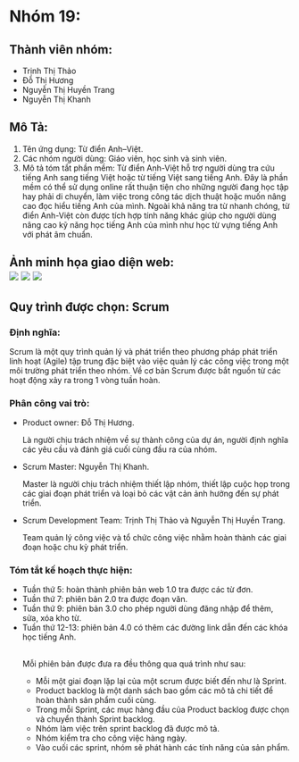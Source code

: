 # Nhóm 19:
## Thành viên nhóm: 
- Trịnh Thị Thảo
- Đỗ Thị Hương
- Nguyễn Thị Huyền Trang
- Nguyễn Thị Khanh
## Mô Tả:
<ol>
  <li>Tên ứng dụng: Từ điển Anh–Việt.</li>
  <li>Các nhóm người dùng: Giáo viên, học sinh và sinh viên.</li>
  <li>Mô tả tóm tắt phần mềm: Từ điển Anh-Việt hỗ trợ người dùng tra cứu tiếng Anh sang tiếng Việt hoặc từ tiếng Việt sang tiếng Anh. Đây là phần mềm có thể sử dụng online rất thuận tiện cho những người đang học tập hay phải di chuyển, làm việc trong công tác dịch thuật hoặc muốn nâng cao đọc hiểu tiếng Anh của mình. Ngoài khả năng tra từ nhanh chóng, từ điển Anh-Việt còn được tích hợp tính năng khác giúp cho người dùng nâng cao kỹ năng học tiếng Anh của mình như học từ vựng tiếng Anh với phát âm chuẩn.</li>
 </ol>
<h2> Ảnh minh họa giao diện web:
  </br>
<img src="https://i.imgur.com/Sa1Gk7S.png">
<img src="https://i.imgur.com/HGCMyZr.png">
<img src="https://i.imgur.com/BpxUBcz.png">

## Quy trình được chọn: Scrum

  <h3>Định nghĩa:</h3><p>Scrum là một quy trình quản lý và phát triển theo phương pháp phát triển linh hoạt (Agile) tập trung đặc biệt vào việc quản lý các công việc trong một môi trường phát triển theo nhóm. Về cơ bản Scrum được bắt nguồn từ các hoạt động xảy ra trong 1 vòng tuần hoàn.</p>
  <h3>Phân công vai trò:</h3>
  <ul>
      <li> Product owner: Đỗ Thị Hương.
        <p>Là người chịu trách nhiệm về sự thành công của dự án, người định nghĩa các yêu cầu và đánh giá cuối cùng đầu ra của nhóm.</p></li>       <li> Scrum Master: Nguyễn Thị Khanh.
        <p>Master là người chịu trách nhiệm thiết lập nhóm, thiết lập cuộc họp trong các giai đoạn phát triển và loại bỏ các vật cản ảnh hưởng đến sự phát triển.</p></li>
      <li> Scrum Development Team: Trịnh Thị Thảo và Nguyễn Thị Huyền Trang.
        <p>Team quản lý công việc và tổ chức công việc nhằm hoàn thành các giai đoạn hoặc chu kỳ phát triển.</p></li>
  </ul>
  <h3>Tóm tắt kế hoạch thực hiện:</h3>
  <ul type="disc">
    <li> Tuần thứ 5: hoàn thành phiên bản web 1.0 tra được các từ đơn.</li>
    <li> Tuần thứ 7: phiên bản 2.0 tra được đoạn văn.</li>
    <li> Tuần thứ 9: phiên bản 3.0 cho phép người dùng đăng nhập để thêm, sửa, xóa kho từ.</li>
    <li> Tuần thứ 12-13: phiên bản 4.0 có thêm các đường link dẫn đến các khóa học tiếng Anh.</li>
  </br>
    <p>Mỗi phiên bản được đưa ra đều thông qua quá trình như sau:</p>
     <ul type="circle">
        <li>  Mỗi một giai đoạn lặp lại của một scrum được biết đến như là Sprint.</li>
        <li>  Product backlog là một danh sách bao gồm các mô tả chi tiết để hoàn thành sản phẩm cuối cùng.</li>
        <li> 	Trong mỗi Sprint, các mục hàng đầu của Product backlog được chọn và chuyển thành Sprint backlog.</li>
        <li> 	Nhóm làm việc trên sprint backlog đã được mô tả.</li>
        <li> 	Nhóm kiểm tra cho công việc hàng ngày.</li>
        <li> 	Vào cuối các sprint, nhóm sẽ phát hành các tính năng của sản phẩm.</li>
     </ul>
  </ul>

